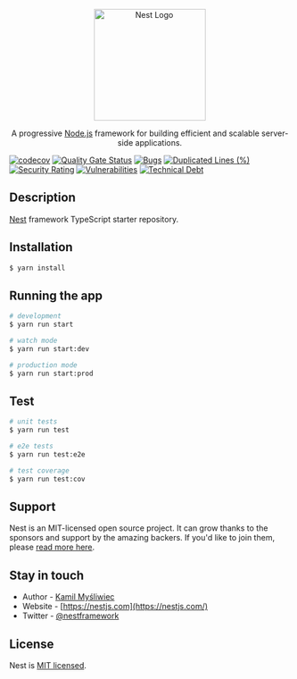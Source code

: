 <p align="center">
  <a href="http://nestjs.com/" target="blank"><img src="https://nestjs.com/img/logo-small.svg" width="200" alt="Nest Logo" /></a>
</p>

[circleci-image]: https://img.shields.io/circleci/build/github/nestjs/nest/master?token=abc123def456
[circleci-url]: https://circleci.com/gh/nestjs/nest

  <p align="center">A progressive <a href="http://nodejs.org" target="_blank">Node.js</a> framework for building efficient and scalable server-side applications.</p>
    <p align="center">

 [![codecov](https://codecov.io/gh/TheGreatJordach/auth-backend/graph/badge.svg?token=BILx6h6fwD)](https://codecov.io/gh/TheGreatJordach/auth-backend)
 [![Quality Gate Status](https://sonarcloud.io/api/project_badges/measure?project=TheGreatJordach_auth-backend&metric=alert_status)](https://sonarcloud.io/summary/new_code?id=TheGreatJordach_auth-backend)
 [![Bugs](https://sonarcloud.io/api/project_badges/measure?project=TheGreatJordach_auth-backend&metric=bugs)](https://sonarcloud.io/summary/new_code?id=TheGreatJordach_auth-backend)
 [![Duplicated Lines (%)](https://sonarcloud.io/api/project_badges/measure?project=TheGreatJordach_auth-backend&metric=duplicated_lines_density)](https://sonarcloud.io/summary/new_code?id=TheGreatJordach_auth-backend)
 [![Security Rating](https://sonarcloud.io/api/project_badges/measure?project=TheGreatJordach_auth-backend&metric=security_rating)](https://sonarcloud.io/summary/new_code?id=TheGreatJordach_auth-backend)
 [![Vulnerabilities](https://sonarcloud.io/api/project_badges/measure?project=TheGreatJordach_auth-backend&metric=vulnerabilities)](https://sonarcloud.io/summary/new_code?id=TheGreatJordach_auth-backend)
 [![Technical Debt](https://sonarcloud.io/api/project_badges/measure?project=TheGreatJordach_auth-backend&metric=sqale_index)](https://sonarcloud.io/summary/new_code?id=TheGreatJordach_auth-backend)
</p>
  <!--[![Backers on Open Collective](https://opencollective.com/nest/backers/badge.svg)](https://opencollective.com/nest#backer)
  [![Sponsors on Open Collective](https://opencollective.com/nest/sponsors/badge.svg)](https://opencollective.com/nest#sponsor)-->
 

## Description

[Nest](https://github.com/nestjs/nest) framework TypeScript starter repository.

## Installation

```bash
$ yarn install
```

## Running the app

```bash
# development
$ yarn run start

# watch mode
$ yarn run start:dev

# production mode
$ yarn run start:prod
```

## Test

```bash
# unit tests
$ yarn run test

# e2e tests
$ yarn run test:e2e

# test coverage
$ yarn run test:cov
```

## Support

Nest is an MIT-licensed open source project. It can grow thanks to the sponsors and support by the amazing backers. If you'd like to join them, please [read more here](https://docs.nestjs.com/support).

## Stay in touch

- Author - [Kamil Myśliwiec](https://kamilmysliwiec.com)
- Website - [https://nestjs.com](https://nestjs.com/)
- Twitter - [@nestframework](https://twitter.com/nestframework)

## License

Nest is [MIT licensed](LICENSE).
